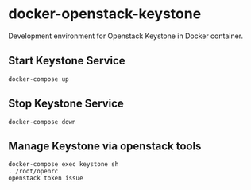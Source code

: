 # docker-openstack-keystone
Development environment for Openstack Keystone in Docker container.

## Start Keystone Service

    docker-compose up

## Stop Keystone Service

    docker-compose down

## Manage Keystone via openstack tools

    docker-compose exec keystone sh
    . /root/openrc
    openstack token issue

